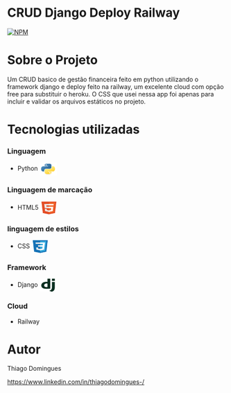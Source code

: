 # CRUD Django Deploy Railway

[![NPM](https://img.shields.io/npm/l/react)](https://github.com/DominguesTH/crud-django-railway/blob/master/LICENSE)

# Sobre o Projeto

Um CRUD basico de gestão financeira feito em python utilizando o framework django e deploy feito na railway, um excelente cloud com opção free para substituir o heroku. O CSS que usei nessa app foi apenas para incluir e validar os arquivos estáticos no projeto.

# Tecnologias utilizadas
### Linguagem
- Python
  <img align="center" alt="Python" height="30" width="40" src="https://raw.githubusercontent.com/devicons/devicon/master/icons/python/python-original.svg">
  
### Linguagem de marcação
- HTML5
  <img align="center" alt="HTML" height="30" width="40" src="https://raw.githubusercontent.com/devicons/devicon/master/icons/html5/html5-original.svg">

### linguagem de estilos
- CSS
  <img align="center" alt="CSS3" height="30" width="40" src="https://raw.githubusercontent.com/devicons/devicon/master/icons/css3/css3-original.svg">

### Framework
- Django
  <img align="center" alt="django" height="30" width="40" src="https://raw.githubusercontent.com/devicons/devicon/master/icons/django/django-plain.svg">

### Cloud
- Railway


# Autor
Thiago Domingues

https://www.linkedin.com/in/thiagodomingues-/
